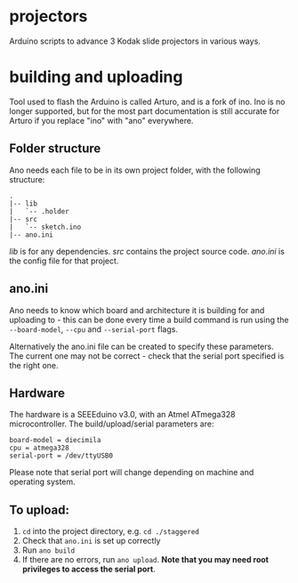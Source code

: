 # projectors
Arduino scripts to advance 3 Kodak slide projectors in various ways.

# building and uploading
Tool used to flash the Arduino is called Arturo, and is a fork of ino. Ino is no longer supported, but for the most part documentation is still accurate for Arturo if you replace "ino" with "ano" everywhere.

## Folder structure
Ano needs each file to be in its own project folder, with the following structure:

```
.
|-- lib
|   `-- .holder
|-- src
|   `-- sketch.ino
|-- ano.ini
```

*lib* is for any dependencies.
*src* contains the project source code.
*ano.ini* is the config file for that project.

## ano.ini
Ano needs to know which board and architecture it is building for and uploading to - this can be done every time a build command is run using the `--board-model`, `--cpu` and `--serial-port` flags.

Alternatively the ano.ini file can be created to specify these parameters. The current one may not be correct - check that the serial port specified is the right one.

## Hardware
The hardware is a SEEEduino v3.0, with an Atmel ATmega328 microcontroller. The build/upload/serial parameters are:

```
board-model = diecimila
cpu = atmega328
serial-port = /dev/ttyUSB0
```

Please note that serial port will change depending on machine and operating system. 

## To upload:
1. `cd` into the project directory, e.g. `cd ./staggered`
2. Check that `ano.ini` is set up correctly
3. Run `ano build`
4. If there are no errors, run `ano upload`. **Note that you may need root privileges to access the serial port**.
